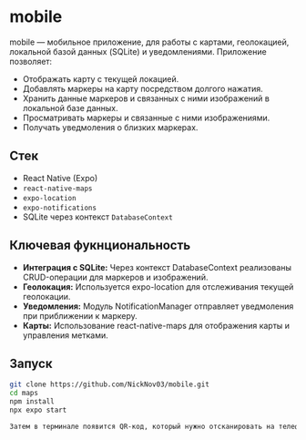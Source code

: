 # mobile

mobile — мобильное приложение, для работы с картами, геолокацией, локальной базой данных (SQLite) и уведомлениями. Приложение позволяет:
- Отображать карту с текущей локацией.
- Добавлять маркеры на карту посредством долгого нажатия.
- Хранить данные маркеров и связанных с ними изображений в локальной базе данных.
- Просматривать маркеры и связанные с ними изображениями.
- Получать уведмоления о близких маркерах.

## Стек

- React Native (Expo)
- `react-native-maps`
- `expo-location`
- `expo-notifications`
- SQLite через контекст `DatabaseContext`

## Ключевая фукнциональность

- **Интеграция с SQLite:** Через контекст DatabaseContext реализованы CRUD-операции для маркеров и изображений.
- **Геолокация:** Используется expo-location для отслеживания текущей геолокации.
- **Уведомления:** Модуль NotificationManager отправляет уведмоления при приближении к маркеру.
- **Карты:** Использование react-native-maps для отображения карты и управления метками.

## Запуск

```bash
git clone https://github.com/NickNov03/mobile.git
cd maps
npm install
npx expo start

Затем в терминале появится QR-код, который нужно отсканировать на телефоне через Expo.
